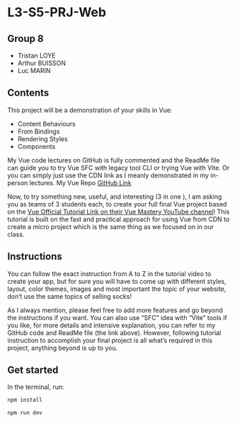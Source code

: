 # L3-S5-PRJ-Web

## Group 8
- Tristan LOYE
- Arthur BUISSON
- Luc MARIN

## Contents
This project will be a demonstration of your skills in Vue:
- Content Behaviours
- From Bindings
- Rendering Styles
- Components

My Vue code lectures on GitHub is fully commented and the ReadMe file can guide you to try Vue SFC with legacy tool CLI or trying Vue with Vite. Or you can simply just use the CDN link as I meanly demonstrated in my in-person lectures. My Vue Repo [GitHub Link](https://github.com/anmarjarjees/vue.js-intro)

Now, to try something new, useful, and interesting (3 in one ), I am asking you as teams of 3 students each, to create your full final Vue project based on the [Vue Official Tutorial Link on their Vue Mastery YouTube channel](https://youtu.be/bzlFvd0b65c)!
This tutorial is built on the fast and practical approach for using Vue from CDN to create a micro project which is the same thing as we focused on in our class.

## Instructions
You can follow the exact instruction from A to Z in the tutorial video to create your app, but for sure you will have to
come up with different styles, layout, color themes, images and most important the topic of your website, don’t use
the same topics of selling socks!

As I always mention, please feel free to add more features and go beyond the instructions if you want. You can also use “SFC” idea with “Vite” tools if you like, for more details and intensive explanation, you can refer to my GitHub code and ReadMe file (the link above). However, following tutorial instruction to accomplish your final project is all what’s required in this project, anything beyond is up to you.

## Get started
In the terminal, run:
```bash
npm install
```
```bash
npm run dev
```